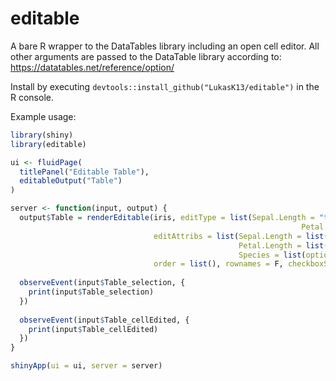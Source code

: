 # editable
A bare R wrapper to the DataTables library including an open cell editor. All other arguments are passed to the DataTable library according to: https://datatables.net/reference/option/

Install by executing `devtools::install_github("LukasK13/editable")` in the R console.

Example usage:

```R
library(shiny)
library(editable)

ui <- fluidPage(
  titlePanel("Editable Table"),
  editableOutput("Table")
)

server <- function(input, output) {
  output$Table = renderEditable(iris, editType = list(Sepal.Length = "text", Sepal.Width = "text", Petal.Length = "text",
                                                                 Petal.Width = "text", Species = "select"),
                                editAttribs = list(Sepal.Length = list(placeholder = "Length"), Sepal.Width = list(placeholder = "Width"),
                                                   Petal.Length = list(placeholder = "Length"), Petal.Width = list(placeholder = "Width"),
                                                   Species = list(options = c("setosa", "versicolor", "virginica"))),
                                order = list(), rownames = F, checkboxSelect = T)
  
  observeEvent(input$Table_selection, {
    print(input$Table_selection)
  })
  
  observeEvent(input$Table_cellEdited, {
    print(input$Table_cellEdited)
  })
}

shinyApp(ui = ui, server = server)
```
